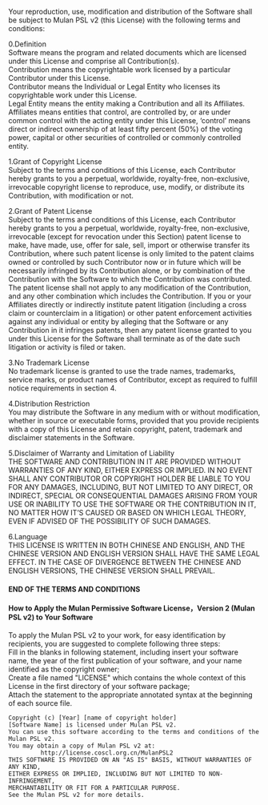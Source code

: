 <!--您对“软件”的复制、使用、修改及分发受木兰宽松许可证，第2版（“本许可证”）的如下条款的约束：-->
Your reproduction, use, modification and distribution of the Software shall be subject to Mulan PSL v2 (this License) with the following terms and conditions:  
<!--0.定义
“软件” 是指由“贡献”构成的许可在“本许可证”下的程序和相关文档的集合。
“贡献” 是指由任一“贡献者”许可在“本许可证”下的受版权法保护的作品。
“贡献者” 是指将受版权法保护的作品许可在“本许可证”下的自然人或“法人实体”。
“法人实体” 是指提交贡献的机构及其“关联实体”。
“关联实体” 是指，对“本许可证”下的行为方而言，控制、受控制或与其共同受控制的机构，此处的控制是指有受控方或共同受控方至少50%直接或间接的投票权、资金或其他有价证券。-->
0.Definition  
Software means the program and related documents which are licensed under this License and comprise all Contribution(s).  
Contribution means the copyrightable work licensed by a particular Contributor under this License.  
Contributor means the Individual or Legal Entity who licenses its copyrightable work under this License.  
Legal Entity means the entity making a Contribution and all its Affiliates.  
Affiliates means entities that control, are controlled by, or are under common control with the acting entity under this License, ‘control’ means direct or indirect ownership of at least fifty percent (50%) of the voting power, capital or other securities of controlled or commonly controlled entity.  
<!--1.授予版权许可
每个“贡献者”根据“本许可证”授予您永久性的、全球性的、免费的、非独占的、不可撤销的版权许可，您可以复制、使用、修改、分发其“贡献”，不论修改与否。-->
1.Grant of Copyright License  
Subject to the terms and conditions of this License, each Contributor hereby grants to you a perpetual, worldwide, royalty-free, non-exclusive, irrevocable copyright license to reproduce, use, modify, or distribute its Contribution, with modification or not.  
<!--2.授予专利许可
每个“贡献者”根据“本许可证”授予您永久性的、全球性的、免费的、非独占的、不可撤销的（根据本条规定撤销除外）专利许可，供您制造、委托制造、使用、许诺销售、销售、进口其“贡献”或以其他方式转移其“贡献”。前述专利许可仅限于“贡献者”现在或将来拥有或控制的其“贡献”本身或其“贡献”与许可“贡献”时的“软件”结合而将必然会侵犯的专利权利要求，不包括对“贡献”的修改或包含“贡献”的其他结合。如果您或您的“关联实体”直接或间接地，就“软件”或其中的“贡献”对任何人发起专利侵权诉讼（包括反诉或交叉诉讼）或其他专利维权行动，指控其侵犯专利权，则“本许可证”授予您对“软件”的专利许可自您提起诉讼或发起维权行动之日终止。-->
2.Grant of Patent License  
Subject to the terms and conditions of this License, each Contributor hereby grants to you a perpetual, worldwide, royalty-free, non-exclusive, irrevocable (except for revocation under this Section) patent license to make, have made, use, offer for sale, sell, import or otherwise transfer its Contribution, where such patent license is only limited to the patent claims owned or controlled by such Contributor now or in future which will be necessarily infringed by its Contribution alone, or by combination of the Contribution with the Software to which the Contribution was contributed. The patent license shall not apply to any modification of the Contribution, and any other combination which includes the Contribution. If you or your Affiliates directly or indirectly institute patent litigation (including a cross claim or counterclaim in a litigation) or other patent enforcement activities against any individual or entity by alleging that the Software or any Contribution in it infringes patents, then any patent license granted to you under this License for the Software shall terminate as of the date such litigation or activity is filed or taken.  
<!--3.无商标许可
“本许可证”不提供对“贡献者”的商品名称、商标、服务标志或产品名称的商标许可，但您为满足第4条规定的声明义务而必须使用除外。--> 
3.No Trademark License  
No trademark license is granted to use the trade names, trademarks, service marks, or product names of Contributor, except as required to fulfill notice requirements in section 4.  
<!--4.分发限制
您可以在任何媒介中将“软件”以源程序形式或可执行形式重新分发，不论修改与否，但您必须向接收者提供“本许可证”的副本，并保留“软件”中的版权、商标、专利及免责声明。-->
4.Distribution Restriction  
You may distribute the Software in any medium with or without modification, whether in source or executable forms, provided that you provide recipients with a copy of this License and retain copyright, patent, trademark and disclaimer statements in the Software.  
<!--5.免责声明与责任限制
“软件”及其中的“贡献”在提供时不带任何明示或默示的担保。在任何情况下，“贡献者”或版权所有者不对任何人因使用“软件”或其中的“贡献”而引发的任何直接或间接损失承担责任，不论因何种原因导致或者基于何种法律理论,即使其曾被建议有此种损失的可能性。-->
5.Disclaimer of Warranty and Limitation of Liability  
THE SOFTWARE AND CONTRIBUTION IN IT ARE PROVIDED WITHOUT WARRANTIES OF ANY KIND, EITHER EXPRESS OR IMPLIED. IN NO EVENT SHALL ANY CONTRIBUTOR OR COPYRIGHT HOLDER BE LIABLE TO YOU FOR ANY DAMAGES, INCLUDING, BUT NOT LIMITED TO ANY DIRECT, OR INDIRECT, SPECIAL OR CONSEQUENTIAL DAMAGES ARISING FROM YOUR USE OR INABILITY TO USE THE SOFTWARE OR THE CONTRIBUTION IN IT, NO MATTER HOW IT’S CAUSED OR BASED ON WHICH LEGAL THEORY, EVEN IF ADVISED OF THE POSSIBILITY OF SUCH DAMAGES.  
<!--6.语言
“本许可证”以中英文双语表述，中英文版本具有同等法律效力。如果中英文版本存在任何冲突不一致，以中文版为准。-->
6.Language  
THIS LICENSE IS WRITTEN IN BOTH CHINESE AND ENGLISH, AND THE CHINESE VERSION AND ENGLISH VERSION SHALL HAVE THE SAME LEGAL EFFECT. IN THE CASE OF DIVERGENCE BETWEEN THE CHINESE AND ENGLISH VERSIONS, THE CHINESE VERSION SHALL PREVAIL.  
<!--条款结束-->
#### END OF THE TERMS AND CONDITIONS  
<!--如何将木兰宽松许可证，第2版，应用到您的软件-->
#### How to Apply the Mulan Permissive Software License，Version 2 (Mulan PSL v2) to Your Software  
<!--如果您希望将木兰宽松许可证，第2版，应用到您的新软件，为了方便接收者查阅，建议您完成如下三步：
1，请您补充如下声明中的空白，包括软件名、软件的首次发表年份以及您作为版权人的名字；
2，请您在软件包的一级目录下创建以“LICENSE”为名的文件，将整个许可证文本放入该文件中；
3，请将如下声明文本放入每个源文件的头部注释中。-->
To apply the Mulan PSL v2 to your work, for easy identification by recipients, you are suggested to complete following three steps:  
Fill in the blanks in following statement, including insert your software name, the year of the first publication of your software, and your name identified as the copyright owner;  
Create a file named "LICENSE" which contains the whole context of this License in the first directory of your software package;  
Attach the statement to the appropriate annotated syntax at the beginning of each source file.  
```
Copyright (c) [Year] [name of copyright holder]  
[Software Name] is licensed under Mulan PSL v2.  
You can use this software according to the terms and conditions of the Mulan PSL v2.  
You may obtain a copy of Mulan PSL v2 at:  
         http://license.coscl.org.cn/MulanPSL2  
THIS SOFTWARE IS PROVIDED ON AN "AS IS" BASIS, WITHOUT WARRANTIES OF ANY KIND,  
EITHER EXPRESS OR IMPLIED, INCLUDING BUT NOT LIMITED TO NON-INFRINGEMENT,  
MERCHANTABILITY OR FIT FOR A PARTICULAR PURPOSE.  
See the Mulan PSL v2 for more details.
```